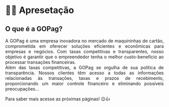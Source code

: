 # 🧑‍🏫 Apresetação

## O que é a GOPag?

<p align="justify">A GOPag é uma empresa inovadora no mercado de maquininhas de cartão, comprometida em oferecer soluções eficientes e econômicas para empresas e negócios. Com taxas competitivas e transparentes, nosso objetivo é garantir que o empreendedor tenha o melhor custo-benefício ao processar transações financeiras. <br>
Além das taxas competitivas, a GOPag se orgulha de sua política de transparência. Nossos clientes têm acesso a todas as informações relacionadas às transações, taxas e prazos de recebimento, proporcionando um maior controle financeiro e eliminando possíveis preocupações...</p>

<p>Para saber mais acesse as próximas páginas! 😉👍</p>
